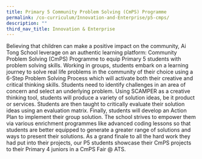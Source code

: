 ```yaml
---
title: Primary 5 Community Problem Solving (CmPS) Programme
permalink: /co-curriculum/Innovation-and-Enterprise/p5-cmps/
description: ""
third_nav_title: Innovation & Enterprise
---
```

Believing that children can make a positive impact on the community, Ai Tong School leverage on an authentic learning platform: Community Problem Solving (CmPS) Programme to equip Primary 5 students with problem solving skills. Working in groups, students embark on a learning journey to solve real life problems in the community of their choice using a 6-Step Problem Solving Process which will activate both their creative and critical thinking skills. Students need to identify challenges in an area of concern and select an underlying problem. Using SCAMPER as a creative thinking tool, students will produce a variety of solution ideas, be it product or services. Students are then taught to critically evaluate their solution ideas using an evaluation matrix. Finally, students will develop an Action Plan to implement their group solution. The school strives to empower them via various enrichment programmes like advanced coding lessons so that students are better equipped to generate a greater range of solutions and ways to present their solutions. As a grand finale to all the hard work they had put into their projects, our P5 students showcase their CmPS projects to their Primary 4 juniors in a CmPS Fair @ ATS.